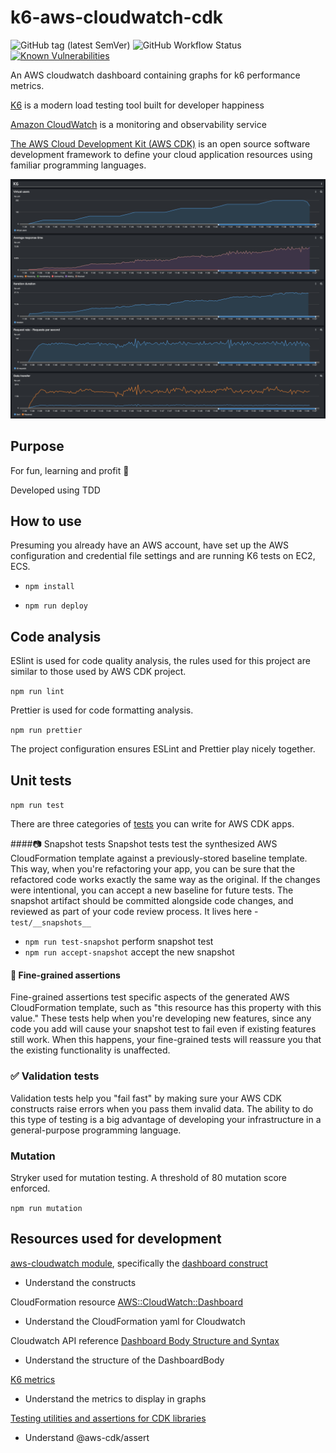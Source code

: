 # k6-aws-cloudwatch-cdk
 ![GitHub tag (latest SemVer)](https://img.shields.io/github/v/tag/matthewthomasgb/k6-aws-cloudwatch-cdk?label=version) ![GitHub Workflow Status](https://img.shields.io/github/workflow/status/matthewthomasgb/k6-aws-cloudwatch-cdk/main-release) [![Known Vulnerabilities](https://snyk.io/test/github/matthewthomasgb/k6-aws-cloudwatch-cdk/badge.svg?targetFile=package.json)](https://snyk.io/test/github/matthewthomasgb/k6-aws-cloudwatch-cdk?targetFile=package.json)

An AWS cloudwatch dashboard containing graphs for k6 performance metrics. 

[K6](https://github.com/loadimpact/k6) is a modern load testing tool built for developer happiness

[Amazon CloudWatch](https://aws.amazon.com/cloudwatch/) is a monitoring and observability service 

[The AWS Cloud Development Kit (AWS CDK)](https://aws.amazon.com/cdk/) is an open source software development framework to define your cloud application resources using familiar programming languages.

![screenshot](./assets/example.png)

## Purpose
For fun, learning and profit 🤑 

Developed using TDD

## How to use
Presuming you already have an AWS account, have set up the AWS configuration and credential file settings and are running K6 tests on EC2, ECS.

- `npm install`

- `npm run deploy`

## Code analysis
ESlint is used for code quality analysis, the rules used for this project are similar to those used by AWS CDK project.

`npm run lint`

Prettier is used for code formatting analysis.

`npm run prettier`

The project configuration ensures ESLint and Prettier play nicely together.

## Unit tests

`npm run test`

There are three categories of [tests](https://github.com/aws/aws-cdk/blob/ce9ee507caf9e4524c52c26a8cd3f255e6921e15/packages/%40aws-cdk/assert/README.md) you can write for AWS CDK apps.

####📷 Snapshot tests
Snapshot tests test the synthesized AWS CloudFormation template against a previously-stored baseline template. This way, when you're refactoring your app, you can be sure that the refactored code works exactly the same way as the original. If the changes were intentional, you can accept a new baseline for future tests.
The snapshot artifact should be committed alongside code changes, and reviewed as part of your code review process. It lives here - `test/__snapshots__`

- `npm run test-snapshot` perform snapshot test
- `npm run accept-snapshot` accept the new snapshot

#### 🌾 Fine-grained assertions

Fine-grained assertions test specific aspects of the generated AWS CloudFormation template, such as "this resource has this property with this value." These tests help when you're developing new features, since any code you add will cause your snapshot test to fail even if existing features still work. When this happens, your fine-grained tests will reassure you that the existing functionality is unaffected. 

### ✅ Validation tests

Validation tests help you "fail fast" by making sure your AWS CDK constructs raise errors when you pass them invalid data. The ability to do this type of testing is a big advantage of developing your infrastructure in a general-purpose programming language.


### Mutation
Stryker used for mutation testing. A threshold of 80 mutation score enforced.

`npm run mutation`

## Resources used for development
[aws-cloudwatch module](https://docs.aws.amazon.com/cdk/api/latest/docs/aws-cloudwatch-readme.html), specifically the [dashboard construct](https://docs.aws.amazon.com/cdk/api/latest/docs/@aws-cdk_aws-cloudwatch.Dashboard.html)
- Understand the constructs 

CloudFormation resource [AWS::CloudWatch::Dashboard](https://docs.aws.amazon.com/AWSCloudFormation/latest/UserGuide/aws-resource-cloudwatch-dashboard.html)
- Understand the CloudFormation yaml for Cloudwatch

Cloudwatch API reference [Dashboard Body Structure and Syntax](https://docs.aws.amazon.com/AmazonCloudWatch/latest/APIReference/CloudWatch-Dashboard-Body-Structure.html)
- Understand the structure of the DashboardBody 

[K6 metrics](https://k6.io/docs/using-k6/metrics)
- Understand the metrics to display in graphs

[Testing utilities and assertions for CDK libraries](https://github.com/aws/aws-cdk/tree/master/packages/%40aws-cdk/assert)
- Understand @aws-cdk/assert


